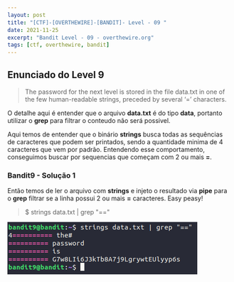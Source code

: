 ```yaml
---
layout: post
title: "[CTF]-[OVERTHEWIRE]-[BANDIT]- Level - 09 "
date: 2021-11-25
excerpt: "Bandit Level - 09 - overthewire.org"
tags: [ctf, overthewire, bandit]
---
```


## Enunciado do Level 9
>The password for the next level is stored in the file data.txt in one of the few human-readable strings, preceded by several ‘=’ characters.

O detalhe aqui é entender que o arquivo **data.txt** é do tipo **data**, portanto utilizar o **grep** para filtrar o conteudo não será possivel.

Aqui temos de entender que o binário **strings** busca todas as sequências de caracteres que podem ser printados, sendo a quantidade minima de 4 caracteres que vem por padrão. Entendendo esse comportamento, conseguimos buscar por sequencias que começam com 2 ou mais **=**.

### Bandit9 - Solução 1

Então temos de ler o arquivo com **strings** e injeto o resultado via **pipe** para o **grep** filtrar se a linha possui 2 ou mais **=** caracteres. Easy peasy!


> $ strings data.txt | grep "=="

![Utilizando strings](/img_posts/ctf/overthewire/bandit/lvl9-1.png)

